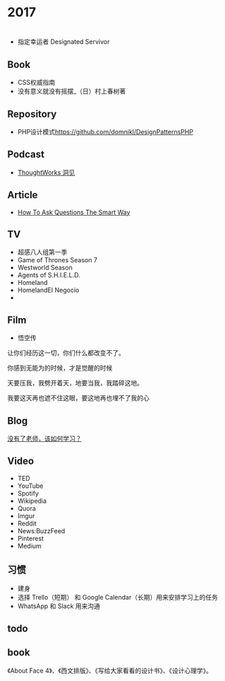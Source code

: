 # 2017

# #

- 指定幸运者 Designated Servivor

## Book

- CSS权威指南
- 没有意义就没有摇摆_（日）村上春树著

## Repository

- PHP设计模式<https://github.com/domnikl/DesignPatternsPHP>

## Podcast

- [ThoughtWorks 洞见](http://www.ximalaya.com/zhubo/81966002/)

## Article

- [How To Ask Questions The Smart Way](http://www.catb.org/esr/faqs/smart-questions.html)

## TV

- 超感八人组第一季
- Game of Thrones Season 7
- Westworld Season
- Agents of S.H.I.E.L.D.
- Homeland
- HomelandEI Negocio
-

## Film

- 悟空传

让你们经历这一切，你们什么都改变不了。

你感到无能为的时候，才是觉醒的时候

天要压我，我劈开着天，地要当我，我踏碎这地。

我要这天再也遮不住这眼，要这地再也埋不了我的心

## Blog

[没有了老师，该如何学习？](http://www.cnblogs.com/qianqian-li/p/6028745.html)

## Video

- TED
- YouTube
- Spotify
- Wikipedia
- Quora
- Imgur
- Reddit
- News:BuzzFeed
- Pinterest
- Medium

## 习惯

- 建身
- 选择 Trello（短期） 和 Google Calendar（长期）用来安排学习上的任务
- WhatsApp 和 Slack 用来沟通

## todo

## book

《About Face 4》、《西文排版》、《写给大家看看的设计书》、《设计心理学》。

